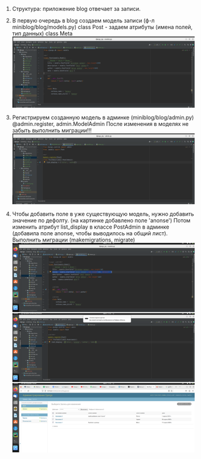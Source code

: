 1. Структура: приложение blog отвечает за записи.

2. В первую очередь в blog создаем модель записи (ф-л miniblog/blog/models.py)
   class Post - задаем атрибуты (имена полей, тип данных)
   class Meta
![17-10-03.png](screens%2F17-10-03.png)

3. Регистрируем созданную модель в админке (miniblog/blog/admin.py)
    @admin.register, admin.ModelAdmin
    После изменения в моделях не забыть выполнить миграции!!!
![17-28-51.png](screens%2F17-28-51.png)

4. Чтобы добавить поле в уже существующую модель, нужно добавить значение по дефолту. (на картинке добавлено поле 'anonse')
    Потом изменить атрибут list_display  в классе PostAdmin в админке (добавила поле anonse, чтобы выводилось 
    на общий лист). Выполнить миграции (makemigrations, migrate)   
![11-55-16.png](screens%2F11-55-16.png)
![11-55-23.png](screens%2F11-55-23.png)
![11-55-35.png](screens%2F11-55-35.png)